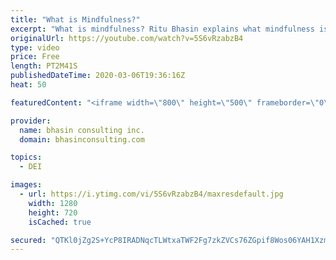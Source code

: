 ```yaml
---
title: "What is Mindfulness?"
excerpt: "What is mindfulness? Ritu Bhasin explains what mindfulness is and how a mindfulness practice can be leveraged in your career.  - - - - -   bhasin consulting inc. (bci) is a world-renowned full-service diversity, equity and inclusion consulting firm dedicated to driving organizational change. We are committed"
originalUrl: https://youtube.com/watch?v=5S6vRzabzB4
type: video
price: Free
length: PT2M41S
publishedDateTime: 2020-03-06T19:36:16Z
heat: 50

featuredContent: "<iframe width=\"800\" height=\"500\" frameborder=\"0\" src=\"https://www.youtube.com/embed/5S6vRzabzB4\" allow=\"accelerometer; autoplay; encrypted-media; gyroscope; picture-in-picture\" allowfullscreen></iframe>"

provider:
  name: bhasin consulting inc.
  domain: bhasinconsulting.com

topics:
  - DEI

images:
  - url: https://i.ytimg.com/vi/5S6vRzabzB4/maxresdefault.jpg
    width: 1280
    height: 720
    isCached: true

secured: "QTKl0jZg2S+YcP8IRADNqcTLWtxaTWF2Fg7zkZVCs76ZGpif8Wos06YAH1XzmW7ZW9ymr7NF7lduBYeRtmZwDHp/R4L2we3MUiP+xg18LUSy2DKPMniaXXr/uA6HJjK8a25QNYeotn4Z0FZ6furC1Zj76RIY76lSa3cHKXNdNY1/qacI3JbI27T/84RMa2YlTMdrBJgl5H3I3JW/zP0aEZl163JpZkHsJfjoo8QbsRteyygwoYK2F/d5Qp+l3wPelMCKExKrLdMH+5gHjtw4nP+c6B+2NJl48jpKdBbmkKJMX2VY8Hv+7M0GCxJh4QHOjFh1y/98OTKjYao4v0jDbB4vODueNttddSxXr9Hr4ikWMtUTUR+yNJxLTeCJoqysLXcpEfknkMvQXuSzl996HXkg0nTJVS989qibLs/19Vc=;doZAwpws5p3S6sLTvkh8dQ=="
---
```


